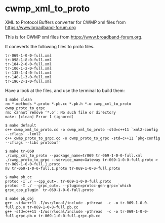 # cwmp_xml_to_proto

XML to Protocol Buffers converter for CWMP xml files from https://www.broadband-forum.org

This is for CWMP xml files from https://www.broadband-forum.org.

It coneverts the following files to proto files.

    tr-069-1-0-0-full.xml
    tr-098-1-8-0-full.xml
    tr-104-2-0-0-full.xml
    tr-106-1-2-0-full.xml
    tr-135-1-4-0-full.xml
    tr-140-1-3-0-full.xml
    tr-196-2-1-0-full.xml

Have a look at the files, and use the terminal to build them:

    $ make clean
    rm *.methods *.proto *.pb.cc *.pb.h *.o cwmp_xml_to_proto cwmp_proto_to_grpc
    rm: cannot remove ‘*.o’: No such file or directory
    make: [clean] Error 1 (ignored)

    $ make default
    c++ cwmp_xml_to_proto.cc -o cwmp_xml_to_proto -std=c++11 `xml2-config --cflags` -lxml2
    c++ cwmp_proto_to_grpc.cc -o cwmp_proto_to_grpc -std=c++11 `pkg-config --cflags --libs protobuf`

    $ make tr-069
    ./cwmp_xml_to_proto --package_name=tr069 tr-069-1-0-0-full.xml
    ./cwmp_proto_to_grpc --service_name=Gateway tr-069-1-0-0-full.proto > tr-069-1-0-0-full.1.proto
    mv tr-069-1-0-0-full.1.proto tr-069-1-0-0-full.proto 

    $ make pb_cc
    protoc -I ./ --cpp_out=. tr-069-1-0-0-full.proto
    protoc -I ./ --grpc_out=. --plugin=protoc-gen-grpc=`which grpc_cpp_plugin` tr-069-1-0-0-full.proto

    $ make pb_obj
    g++ -std=c++11 -I/usr/local/include -pthread  -c -o tr-069-1-0-0-full.pb.o tr-069-1-0-0-full.pb.cc
    g++ -std=c++11 -I/usr/local/include -pthread  -c -o tr-069-1-0-0-full.grpc.pb.o tr-069-1-0-0-full.grpc.pb.cc



